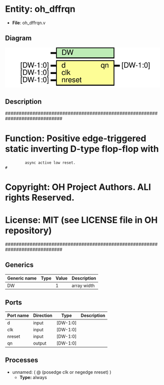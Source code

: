 # Entity: oh_dffrqn

- **File**: oh_dffrqn.v
## Diagram

![Diagram](oh_dffrqn.svg "Diagram")
## Description

#############################################################################
# Function:  Positive edge-triggered static inverting D-type flop-flop with #
             async active low reset.                                        # 
# Copyright: OH Project Authors. ALl rights Reserved.                       #
# License:   MIT (see LICENSE file in OH repository)                        # 
#############################################################################

## Generics

| Generic name | Type | Value | Description   |
| ------------ | ---- | ----- | ------------- |
| DW           |      | 1     |  array width  |
## Ports

| Port name | Direction | Type     | Description |
| --------- | --------- | -------- | ----------- |
| d         | input     | [DW-1:0] |             |
| clk       | input     | [DW-1:0] |             |
| nreset    | input     | [DW-1:0] |             |
| qn        | output    | [DW-1:0] |             |
## Processes
- unnamed: ( @ (posedge clk or negedge nreset) )
  - **Type:** always
